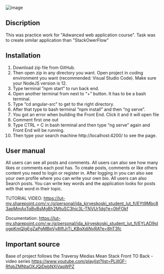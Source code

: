 ![image](https://github.com/iitaellu/a_web_application_project/assets/78799868/08817149-0029-40a4-b34f-3e62eb72af34)

## Discription

This was practice work for "Adwanced web application course". Task was to create similar application than "StackOwerFlow"

## Installation

1. Download zip file from GitHub.
2. Then open zip in any directory you want. Open project in coding environment you want (recommended: Visual Studio Code). Make sure your NodeJS version is 12.
3. Type terminal ”npm start” to run back end.
4. Open another terminal from next to “+” button. It has to be a bash terminal.
5. Type “cd angular-src" to get to the right directory.
6. After that type to bash terminal “npm install” and then “ng serve”.
7. You got an error when building the Front End. Click it and it will open file
8. Comment first one out
9. Type CTRL + C in bash terminal and then type “ng serve” again and Front End will be running.
10. Then type your search machine http://localhost:4200/ to see the page. 

## User manual

All users can see all posts and comments. All users can also see how many likes or comments each post has. To create posts, comments or like others content you need to login or register in. After logging in you can also see your own profile where you can write your own bio. All users can also Search posts. You can write key words and the application looks for posts with that word in their topic. 

TUTORIAL VIDEO: https://lut-my.sharepoint.com/:v:/g/personal/ida_kirveskoski_student_lut_fi/EYt9Mbc83apMmAxTqByBsMgBh2MtuSC3hic3L-TNVUr1dg?e=0hFOkf

Documentation: https://lut-my.sharepoint.com/:w:/g/personal/ida_kirveskoski_student_lut_fi/EYLAD9slogpKmQIgEgZaPgMBpVy8lftJrTj_KBqXdiNvRA?e=8hT3fc

## Important source

Base of project follows the Traversy Medias Mean Stack Front TO Back - video series
https://www.youtube.com/playlist?list=PLillGF-RfqbZMNtaOXJQiDebNXjVapWPZ
